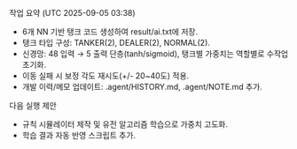 작업 요약 (UTC 2025-09-05 03:38)

- 6개 NN 기반 탱크 코드 생성하여 result/ai.txt에 저장.
- 탱크 타입 구성: TANKER(2), DEALER(2), NORMAL(2).
- 신경망: 48 입력 → 5 출력 단층(tanh/sigmoid), 탱크별 가중치는 역할별로 수작업 초기화.
- 이동 실패 시 보정 각도 재시도(+/- 20~40도) 적용.
- 개발 이력/메모 업데이트: .agent/HISTORY.md, .agent/NOTE.md 추가.

다음 실행 제안
- 규칙 시뮬레이터 제작 및 유전 알고리즘 학습으로 가중치 고도화.
- 학습 결과 자동 반영 스크립트 추가.

